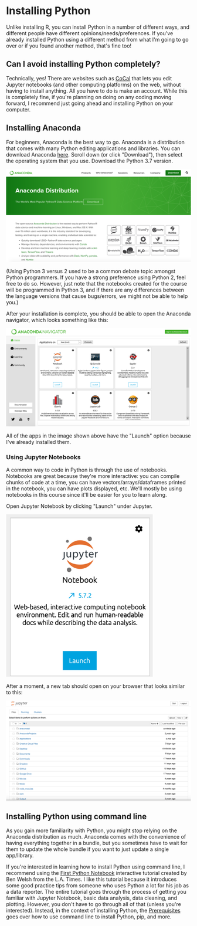 # Installing Python

Unlike installing R, you can install Python in a number of different ways, and different people have different opinions/needs/preferences. If you've already installed Python using a different method from what I'm going to go over or if you found another method, that's fine too!

## Can I avoid installing Python completely?

Technically, yes! There are websites such as [CoCal](https://cocalc.com/) that lets you edit Jupyter notebooks (and other computing platforms) on the web, without having to install anything. All you have to do is make an account. While this is completely fine, if you're planning on doing on any coding moving forward, I recommend just going ahead and installing Python on your computer.  

## Installing Anaconda

For beginners, Anaconda is the best way to go. Anaconda is a distribution that comes with many Python editing applications and libraries. You can download Anaconda [here](https://www.anaconda.com/distribution/). Scroll down (or click "Download"), then select the operating system that you use. Download the Python 3.7 version. 

<img src="/images/install-python-1.png" width="600">

(Using Python 3 versus 2 used to be a common debate topic amongst Python programmers. If you have a strong preference using Python 2, feel free to do so. However, just note that the notebooks created for the course will be programmed in Python 3, and if there are any differences between the language versions that cause bugs/errors, we might not be able to help you.) 

After your installation is complete, you should be able to open the Anaconda navigator, which looks something like this:

<img src="/images/install-python-2.png" width="600">

All of the apps in the image shown above have the "Launch" option because I've already installed them. 

### Using Jupyter Notebooks

A common way to code in Python is through the use of notebooks. Notebooks are great because they're more interactive: you can compile chunks of code at a time, you can have vectors/arrays/dataframes printed in the notebook, you can have plots displayed, etc. We'll mostly be using notebooks in this course since it'll be easier for you to learn along.

Open Jupyter Notebook by clicking "Launch" under Jupyter. 

<img src="/images/launch-jupyter-1.png" width="400">

After a moment, a new tab should open on your browser that looks similar to this:

<img src="/images/launch-jupyter-2.png" width="600">

## Installing Python using command line

As you gain more familiarity with Python, you might stop relying on the Anaconda distribution as much. Anaconda comes with the convenience of having everything together in a bundle, but you sometimes have to wait for them to update the whole bundle if you want to just update a single app/library. 

If you're interested in learning how to install Python using command line, I recommend using the [First Python Notebook](https://www.firstpythonnotebook.org/index.html) interactive tutorial created by Ben Welsh from the L.A. Times. I like this tutorial because it introduces some good practice tips from someone who uses Python a lot for his job as a data reporter. The entire tutorial goes through the process of getting you familiar with Jupyter Notebook, basic data analysis, data cleaning, and plotting. However, you don't have to go through all of that (unless you're interested). Instead, in the context of installing Python, the [Prerequisites](https://www.firstpythonnotebook.org/prerequisites/index.html) goes over how to use command line to install Python, pip, and more. 